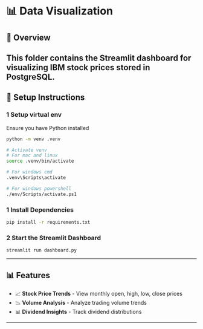 # **📊 Data Visualization**

## **📝 Overview**
This folder contains the **Streamlit dashboard** for visualizing **IBM stock prices** stored in **PostgreSQL**.
---

## **🚀 Setup Instructions**

### **1 Setup virtual env**
Ensure you have Python installed
```bash 
python -m venv .venv

# Activate venv 
# For mac and linux 
source .venv/bin/activate

# For windows cmd 
.venv\Scripts\activate

# For windows powershell
./env/Scripts/activate.ps1
```
### **1️ Install Dependencies**
```bash
pip install -r requirements.txt
```

### **2 Start the Streamlit Dashboard**
```bash
streamlit run dashboard.py
```

---

## **📊 Features**
- 📈 **Stock Price Trends** - View monthly open, high, low, close prices
- 📉 **Volume Analysis** - Analyze trading volume trends
- 📊 **Dividend Insights** - Track dividend distributions

---